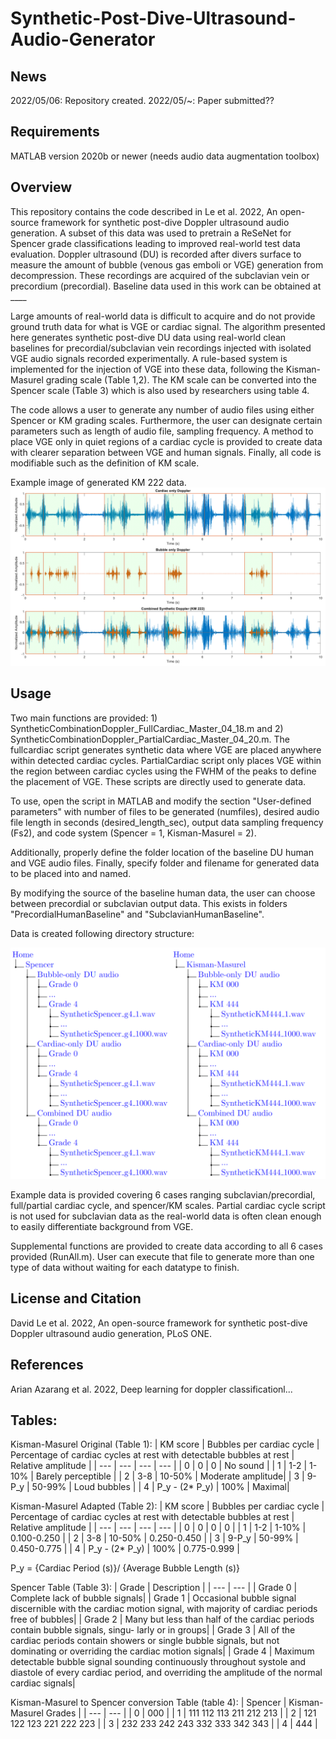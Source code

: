 # Synthetic-Post-Dive-Ultrasound-Audio-Generator

News
------------
2022/05/06: Repository created.
2022/05/~: Paper submitted??


Requirements
------------
MATLAB version 2020b or newer (needs audio data augmentation toolbox) 

Overview
------------
This repository contains the code described in Le et al. 2022, An open-source framework for synthetic post-dive Doppler ultrasound audio generation. A subset of this data was used to pretrain a ReSeNet for Spencer grade classifications leading to improved real-world test data evaluation. Doppler ultrasound (DU) is recorded after divers surface to measure the amount of bubble (venous gas emboli or VGE) generation from decompression. These recordings are acquired of the subclavian vein or precordium (precordial). Baseline data used in this work can be obtained at ____

Large amounts of real-world data is difficult to acquire and do not provide ground truth data for what is VGE or cardiac signal. The algorithm presented here generates synthetic post-dive DU data using real-world clean baselines for precordial/subclavian vein recordings injected with isolated VGE audio signals recorded experimentally. A rule-based system is implemented for the injection of VGE into these data, following the Kisman-Masurel grading scale (Table 1,2). The KM scale can be converted into the Spencer scale (Table 3) which is also used by researchers using table 4. 

The code allows a user to generate any number of audio files using either Spencer or KM grading scales. Furthermore, the user can designate certain parameters such as length of audio file, sampling frequency. A method to place VGE only in quiet regions of a cardiac cycle is provided to create data with clearer separation between VGE and human signals. Finally, all code is modifiable such as the definition of KM scale. 

Example image of generated KM 222 data. 
![Example KM 222 image](https://github.com/dle4/Synthetic-Post-Dive-Ultrasound-Audio-Generator/blob/main/Main/Images/ExampleData.png)


Usage
------------

Two main functions are provided: 1) SyntheticCombinationDoppler_FullCardiac_Master_04_18.m and 2) SyntheticCombinationDoppler_PartialCardiac_Master_04_20.m. 
The fullcardiac script generates synthetic data where VGE are placed anywhere within detected cardiac cycles. PartialCardiac script only places VGE within the region between cardiac cycles using the FWHM of the peaks to define the placement of VGE. These scripts are directly used to generate data. 

To use, open the script in MATLAB and modify the section "User-defined parameters" with number of files to be generated (numfiles), desired audio file length in seconds (desired_length_sec), output data sampling frequency (Fs2), and code system (Spencer = 1, Kisman-Masurel = 2). 

Additionally, properly define the folder location of the baseline DU human and VGE audio files. Finally, specify folder and filename for generated data to be placed into and named. 

By modifying the source of the baseline human data, the user can choose between precordial or subclavian output data. This exists in folders "PrecordialHumanBaseline" and "SubclavianHumanBaseline". 

Data is created following directory structure: 

<img src="https://github.com/dle4/Synthetic-Post-Dive-Ultrasound-Audio-Generator/blob/main/Main/Images/ExampleDirectoryStructure.png" width="512">

Example data is provided covering 6 cases ranging  subclavian/precordial, full/partial cardiac cycle, and spencer/KM scales. Partial cardiac cycle script is not used for subclavian data as the real-world data is often clean enough to easily differentiate background from VGE. 

Supplemental functions are provided to create data according to all 6 cases provided (RunAll.m). User can execute that file to generate more than one type of data without waiting for each datatype to finish. 

License and Citation
------------

David Le et al. 2022, An open-source framework for synthetic post-dive Doppler ultrasound audio generation, PLoS ONE. 

References
------------
Arian Azarang et al. 2022, Deep learning for doppler classificationl...


Tables:
------------
Kisman-Masurel Original (Table 1): 
| KM score | Bubbles per cardiac cycle | Percentage of cardiac cycles at rest with detectable bubbles at rest | Relative amplitude |
| --- | --- | --- | --- | 
| 0 | 0 | 0 | No sound |
| 1 | 1-2 | 1-10% | Barely perceptible |
| 2 | 3-8 | 10-50% | Moderate amplitude|
| 3 | 9-P_y | 50-99% | Loud bubbles |
| 4 | P_y - (2* P_y) | 100% | Maximal|

Kisman-Masurel Adapted (Table 2): 
| KM score | Bubbles per cardiac cycle | Percentage of cardiac cycles at rest with detectable bubbles at rest | Relative amplitude |
| --- | --- | --- | --- | 
| 0 | 0 | 0 | 0 |
| 1 | 1-2 | 1-10% | 0.100-0.250 |
| 2 | 3-8 | 10-50% | 0.250-0.450 |
| 3 | 9-P_y | 50-99% | 0.450-0.775 |
| 4 | P_y - (2* P_y) | 100% | 0.775-0.999 |

P_y = {Cardiac Period (s)}/ {Average Bubble Length (s)}

Spencer Table (Table 3):
| Grade | Description |
| --- | --- |
| Grade 0 | Complete lack of bubble signals|
| Grade 1 | Occasional bubble signal discernible with the cardiac motion signal, with majority of cardiac periods free of bubbles|
| Grade 2 | Many but less than half of the cardiac periods contain bubble signals, singu- larly or in groups|
| Grade 3 | All of the cardiac periods contain showers or single bubble signals, but not dominating or overriding the cardiac motion signals|
| Grade 4 | Maximum detectable bubble signal sounding continuously throughout systole and diastole of every cardiac period, and overriding the amplitude of the normal cardiac signals|

Kisman-Masurel to Spencer conversion Table (table 4): 
| Spencer | Kisman-Masurel Grades |
| --- | --- |
| 0 | 000 |
| 1 | 111 112 113 211 212 213 |
| 2 | 121 122 123 221 222 223 |
| 3 | 232 233 242 243 332 333 342 343 |
| 4 | 444 |
